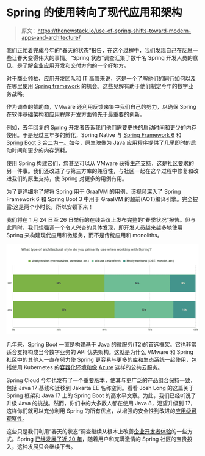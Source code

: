 # Spring 的使用转向了现代应用和架构

> 原文：<https://thenewstack.io/use-of-spring-shifts-toward-modern-apps-and-architecture/>

我们正忙着完成今年的“春天的状态”报告，在这个过程中，我们发现自己在反思一些让春天变得伟大的事情。“Spring 状态”调查汇集了数千名 Spring 开发人员的意见，是了解企业应用开发和交付方向的一个好地方。

对于商业领袖、应用开发团队和 IT 高管来说，这是一个了解他们的同行如何以及在哪里使用 [Spring framework](https://thenewstack.io/microsoft-vmware-add-azure-spring-cloud-enterprise-tier/) 的机会。这些见解有助于他们制定今年的数字业务战略。

作为调查的赞助商，VMware 还利用反馈来集中我们自己的努力，以确保 Spring 在软件基础架构和应用程序开发方面领先于最重要的创新。

例如，去年回复的 Spring 开发者告诉我们他们需要更快的启动时间和更少的内存使用。于是经过三年多的孵化，Spring Native 与 [Spring Framework 6](https://spring.io/blog/2022/11/16/spring-framework-6-0-goes-ga?utm_source=thenewstack.io&utm_medium=referral&utm_content=TNS4) 和 [Spring Boot 3 合二为一。](https://spring.io/blog/2022/11/24/spring-boot-3-0-goes-ga?utm_source=thenewstack.io&utm_medium=referral&utm_content=TNS4)如今，原生映像为 Java 应用程序提供了几乎即时的启动时间和更少的内存消耗。

使用 Spring 构建它们，您甚至可以从 VMware 获得[生产支持](https://spring.io/support?utm_source=thenewstack.io&utm_medium=referral&utm_content=TNS4)，这是社区要求的另一件事。我们还改进了与第三方库的兼容性，与社区一起在这个过程中修复和改进我们的原生支持，使 Spring 对更多的用例有用。

为了更详细地了解将 Spring 用于 GraalVM 的用例，[该视频深入](https://www.youtube.com/watch?v=TOfYlLjXufw?utm_source=thenewstack.io&utm_medium=referral&utm_content=TNS4)了 Spring Framework 6 和 Spring Boot 3 中用于 GraalVM 的超前(AOT)编译引擎。完全披露:这是两个小时长，所以安顿下来！

我们将在 1 月 24 日至 26 日举行的在线会议上发布完整的“春季状况”报告。但与此同时，我们想强调一个令人兴奋的具体发现，即开发人员越来越多地使用 Spring 来构建现代应用和微服务，而不是传统应用和 monoliths。

![](img/ddd5b1198cf834f3e62c89ed14ff0617.png)

几年来，Spring Boot 一直是构建基于 Java 的微服务(T2)的首选框架。它也非常适合支持构成当今数字业务的 API 优先架构。这就是为什么 VMware 和 Spring 社区中的其他人一直在努力使 Spring 更容易与更多的库和生态系统一起使用，包括使用 Kubernetes 的[容器化环境和像](https://www.youtube.com/watch?v=Xe7K1biKcs0?utm_source=thenewstack.io&utm_medium=referral&utm_content=TNS4) [Azure](https://tanzu.vmware.com/content/blog/azure-spring-apps-enterprise-live-view-app-accelerators?utm_source=thenewstack.io&utm_medium=referral&utm_content=TNS4) 这样的公共云服务。

Spring Cloud 今年也发布了一个重要版本，使其与更广泛的产品组合保持一致，包括 Java 17 基线和迁移到 Jakarta EE 名称空间。看看 Josh Long 的这篇关于 Spring 框架和 Java 17 上的 Spring Boot 的高水平文章。为此，我们已经听说了升级 Java 的挑战。然而，你们中的大多数人都在使用 Java 8，渴望升级到 17，这样你们就可以充分利用 Spring 的所有优点，从增强的安全性到改进的[应用级可观察性](https://spring.io/blog/2022/10/12/observability-with-spring-boot-3?utm_source=thenewstack.io&utm_medium=referral&utm_content=TNS4)。

这些只是我们利用“春天的状态”调查继续从根本上改善[企业开发者体验](https://tanzu.vmware.com/content/analyst-reports/forrester-vmware-executive-checklist-for-devex?utm_source=thenewstack.io&utm_medium=referral&utm_content=TNS4)的一些方式。Spring [已经发展了近 20 年](https://tanzu.vmware.com/content/blog/vmware-developer-experience?utm_source=thenewstack.io&utm_medium=referral&utm_content=TNS4)，随着用户和充满激情的 Spring 社区的宝贵投入，这种发展只会继续下去。

<svg xmlns:xlink="http://www.w3.org/1999/xlink" viewBox="0 0 68 31" version="1.1"><title>Group</title> <desc>Created with Sketch.</desc></svg>